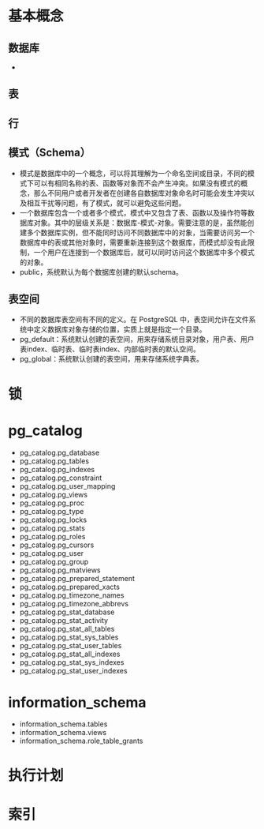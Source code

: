 # 基本概念
## 数据库
- 
## 表
## 行
## 模式（Schema）
- 模式是数据库中的一个概念，可以将其理解为一个命名空间或目录，不同的模式下可以有相同名称的表、函数等对象而不会产生冲突。如果没有模式的概念，那么不同用户或者开发者在创建各自数据库对象命名时可能会发生冲突以及相互干扰等问题，有了模式，就可以避免这些问题。
- 一个数据库包含一个或者多个模式，模式中又包含了表、函数以及操作符等数据库对象。其中的层级关系是：数据库-模式-对象。需要注意的是，虽然能创建多个数据库实例，但不能同时访问不同数据库中的对象，当需要访问另一个数据库中的表或其他对象时，需要重新连接到这个数据库，而模式却没有此限制，一个用户在连接到一个数据库后，就可以同时访问这个数据库中多个模式的对象。
- public，系统默认为每个数据库创建的默认schema。
## 表空间
- 不同的数据库表空间有不同的定义。在 PostgreSQL 中，表空间允许在文件系统中定义数据库对象存储的位置，实质上就是指定一个目录。
- pg_default：系统默认创建的表空间，用来存储系统目录对象，用户表、用户表index、临时表、临时表index、内部临时表的默认空间。
- pg_global：系统默认创建的表空间，用来存储系统字典表。
# 锁

# pg_catalog
- pg_catalog.pg_database
- pg_catalog.pg_tables
- pg_catalog.pg_indexes
- pg_catalog.pg_constraint
- pg_catalog.pg_user_mapping
- pg_catalog.pg_views
- pg_catalog.pg_proc
- pg_catalog.pg_type
- pg_catalog.pg_locks
- pg_catalog.pg_stats
- pg_catalog.pg_roles
- pg_catalog.pg_cursors
- pg_catalog.pg_user
- pg_catalog.pg_group
- pg_catalog.pg_matviews
- pg_catalog.pg_prepared_statement
- pg_catalog.pg_prepared_xacts
- pg_catalog.pg_timezone_names
- pg_catalog.pg_timezone_abbrevs
- pg_catalog.pg_stat_database
- pg_catalog.pg_stat_activity
- pg_catalog.pg_stat_all_tables
- pg_catalog.pg_stat_sys_tables
- pg_catalog.pg_stat_user_tables
- pg_catalog.pg_stat_all_indexes
- pg_catalog.pg_stat_sys_indexes
- pg_catalog.pg_stat_user_indexes

# information_schema
- information_schema.tables
- information_schema.views
- information_schema.role_table_grants


# 执行计划

# 索引

